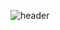 ![header](https://capsule-render.vercel.app/api?type=venom&color=timeAuto&height=120&section=header&text=Welcome!%20Unggi%20Lee's-nl--nl-Github&decs=%20&fontSize=90)
